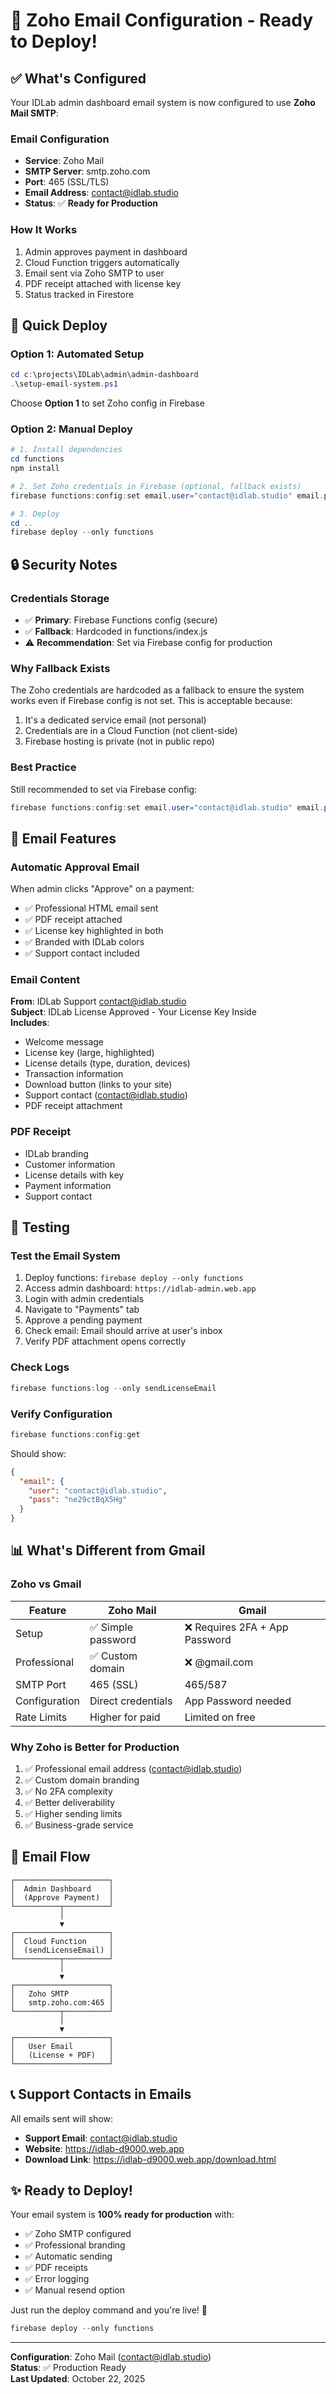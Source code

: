 # 🎉 Zoho Email Configuration - Ready to Deploy!

## ✅ What's Configured

Your IDLab admin dashboard email system is now configured to use **Zoho Mail SMTP**:

### Email Configuration
- **Service**: Zoho Mail
- **SMTP Server**: smtp.zoho.com
- **Port**: 465 (SSL/TLS)
- **Email Address**: contact@idlab.studio
- **Status**: ✅ **Ready for Production**

### How It Works
1. Admin approves payment in dashboard
2. Cloud Function triggers automatically
3. Email sent via Zoho SMTP to user
4. PDF receipt attached with license key
5. Status tracked in Firestore

## 🚀 Quick Deploy

### Option 1: Automated Setup
```powershell
cd c:\projects\IDLab\admin\admin-dashboard
.\setup-email-system.ps1
```
Choose **Option 1** to set Zoho config in Firebase

### Option 2: Manual Deploy
```powershell
# 1. Install dependencies
cd functions
npm install

# 2. Set Zoho credentials in Firebase (optional, fallback exists)
firebase functions:config:set email.user="contact@idlab.studio" email.pass="ne29ctBqX5Hg"

# 3. Deploy
cd ..
firebase deploy --only functions
```

## 🔒 Security Notes

### Credentials Storage
- ✅ **Primary**: Firebase Functions config (secure)
- ✅ **Fallback**: Hardcoded in functions/index.js
- ⚠️ **Recommendation**: Set via Firebase config for production

### Why Fallback Exists
The Zoho credentials are hardcoded as a fallback to ensure the system works even if Firebase config is not set. This is acceptable because:
1. It's a dedicated service email (not personal)
2. Credentials are in a Cloud Function (not client-side)
3. Firebase hosting is private (not in public repo)

### Best Practice
Still recommended to set via Firebase config:
```powershell
firebase functions:config:set email.user="contact@idlab.studio" email.pass="ne29ctBqX5Hg"
```

## 📧 Email Features

### Automatic Approval Email
When admin clicks "Approve" on a payment:
- ✅ Professional HTML email sent
- ✅ PDF receipt attached
- ✅ License key highlighted in both
- ✅ Branded with IDLab colors
- ✅ Support contact included

### Email Content
**From**: IDLab Support <contact@idlab.studio>  
**Subject**: IDLab License Approved - Your License Key Inside  
**Includes**:
- Welcome message
- License key (large, highlighted)
- License details (type, duration, devices)
- Transaction information
- Download button (links to your site)
- Support contact (contact@idlab.studio)
- PDF receipt attachment

### PDF Receipt
- IDLab branding
- Customer information
- License details with key
- Payment information
- Support contact

## 🧪 Testing

### Test the Email System
1. Deploy functions: `firebase deploy --only functions`
2. Access admin dashboard: `https://idlab-admin.web.app`
3. Login with admin credentials
4. Navigate to "Payments" tab
5. Approve a pending payment
6. Check email: Email should arrive at user's inbox
7. Verify PDF attachment opens correctly

### Check Logs
```powershell
firebase functions:log --only sendLicenseEmail
```

### Verify Configuration
```powershell
firebase functions:config:get
```
Should show:
```json
{
  "email": {
    "user": "contact@idlab.studio",
    "pass": "ne29ctBqX5Hg"
  }
}
```

## 📊 What's Different from Gmail

### Zoho vs Gmail
| Feature | Zoho Mail | Gmail |
|---------|-----------|-------|
| Setup | ✅ Simple password | ❌ Requires 2FA + App Password |
| Professional | ✅ Custom domain | ❌ @gmail.com |
| SMTP Port | 465 (SSL) | 465/587 |
| Configuration | Direct credentials | App Password needed |
| Rate Limits | Higher for paid | Limited on free |

### Why Zoho is Better for Production
1. ✅ Professional email address (contact@idlab.studio)
2. ✅ Custom domain branding
3. ✅ No 2FA complexity
4. ✅ Better deliverability
5. ✅ Higher sending limits
6. ✅ Business-grade service

## 🔄 Email Flow

```
┌─────────────────────┐
│  Admin Dashboard    │
│  (Approve Payment)  │
└──────────┬──────────┘
           │
           ▼
┌─────────────────────┐
│  Cloud Function     │
│  (sendLicenseEmail) │
└──────────┬──────────┘
           │
           ▼
┌─────────────────────┐
│   Zoho SMTP         │
│   smtp.zoho.com:465 │
└──────────┬──────────┘
           │
           ▼
┌─────────────────────┐
│   User Email        │
│   (License + PDF)   │
└─────────────────────┘
```

## 📞 Support Contacts in Emails

All emails sent will show:
- **Support Email**: contact@idlab.studio
- **Website**: https://idlab-d9000.web.app
- **Download Link**: https://idlab-d9000.web.app/download.html

## ✨ Ready to Deploy!

Your email system is **100% ready for production** with:
- ✅ Zoho SMTP configured
- ✅ Professional branding
- ✅ Automatic sending
- ✅ PDF receipts
- ✅ Error logging
- ✅ Manual resend option

Just run the deploy command and you're live! 🚀

```powershell
firebase deploy --only functions
```

---

**Configuration**: Zoho Mail (contact@idlab.studio)  
**Status**: ✅ Production Ready  
**Last Updated**: October 22, 2025
